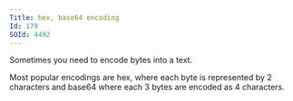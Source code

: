 ```yaml
---
Title: hex, base64 encoding
Id: 179
SOId: 4492
---
```

Sometimes you need to encode bytes into a text.

Most popular encodings are hex, where each byte is represented by 2 characters and base64 where each 3 bytes are encoded as 4 characters.
